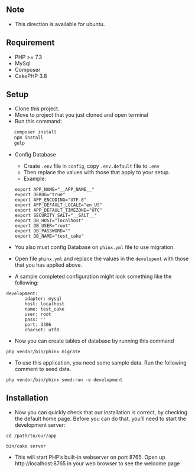 ## Note
* This direction is available for ubuntu.
## Requirement
* PHP >= 7.3
* MySql
* Composer
* CakePHP 3.8

## Setup
* Clone this project.
* Move to project that you just cloned and open terminal
* Run this command:

```bash
   composer install
   npm install
   gulp
```
* Config Database
    * Create `.env` file in `config`, copy `.env.default` file to `.env`
    * Then replace the values with those that apply to your setup.
    * Example:
    ```
    export APP_NAME="__APP_NAME__"
    export DEBUG="true"
    export APP_ENCODING="UTF-8"
    export APP_DEFAULT_LOCALE="en_US"
    export APP_DEFAULT_TIMEZONE="UTC"
    export SECURITY_SALT="__SALT__"
    export DB_HOST="localhost"
    export DB_USER="root"
    export DB_PASSWORD=""
    export DB_NAME="test_cake"
    ```
 * You also must config Database on `phinx.yml` file to use migration.
 * Open file `phinx.yml` and replace the values in the `developemt` with those that you has applied above.

 * A sample completed configuration might look something like the following:
 ```
development:
        adapter: mysql
        host: localhost
        name: test_cake
        user: root
        pass: ''
        port: 3306
        charset: utf8
```
* Now you can create tables of database by running this command
 ```
php vendor/bin/phinx migrate
``` 
* To use this application, you need some sample data. Run the following comment to seed data.
```
php vendor/bin/phinx seed:run -e development
```
  ## Installation
  * Now you can quickly check that our installation is correct, by checking the default home page. Before you can do
  that, you’ll need to start the development server:
  ```
  cd /path/to/our/app
  
  bin/cake server
  ```
  * This will start PHP’s built-in webserver on port 8765. Open up http://localhost:8765 in your web browser to see the welcome page

